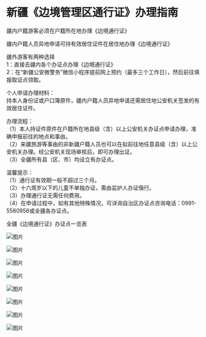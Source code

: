 # 新疆《边境管理区通行证》办理指南  
  
疆内户籍游客必须在户籍所在地办理《边境通行证》  
  
疆内户籍人员异地申请可持有效居住证件在居住地办理《边境通行证》  
  
疆外游客有两种选择  
1：直接去疆内各个办证点办理《边境通行证》  
2：在“新疆公安微警务”微信小程序提前网上预约（最多三个工作日），然后前往填报取证点领取。

个人申请办理材料：  
持本人身份证或户口簿原件，疆内户籍人员异地申请还需居住地公安机关签发的有效居住证件。  
  
办理流程：  
（1）本人持证件原件在户籍所在地县级（含）以上公安机关办证点申请办理，准确申报前往的地点和事由。  
（2）来疆旅游等事由的非新疆户籍人员也可以在拟前往地任意县级（含）以上公安机关办理。经公安机关现场审核后，即可办理出证。  
（3）全疆所有县（区、市）均设立有办证点。  
  
温馨提示：  
（1）通行证有效期一般不超过三个月。  
（2）十六周岁以下的儿童不单独办证，需由监护人办证偕行。  
（3）办理通行证无需任何费用。  
（4）在申请过程中，如有其他特殊情况，可详询自治区办证点咨询电话：0991-5580956或全疆各办证点。  
  
全疆《边境通行证》办证点一览表  
  
![图片](https://raw.gitmirror.com/szqq0512/Pic/main/img/202201212020149.jpeg)  
  
![图片](https://raw.gitmirror.com/szqq0512/Pic/main/img/202201212020148.jpeg)  
  
![图片](https://raw.gitmirror.com/szqq0512/Pic/main/img/202201212020147.jpeg)  
  
![图片](https://raw.gitmirror.com/szqq0512/Pic/main/img/202201212020157.jpeg)  
  
![图片](https://raw.gitmirror.com/szqq0512/Pic/main/img/202201212020156.jpeg)  
  
![图片](https://raw.gitmirror.com/szqq0512/Pic/main/img/202201212020155.jpeg)  
  
![图片](https://raw.gitmirror.com/szqq0512/Pic/main/img/202201212020154.jpeg)  
  
![图片](https://raw.gitmirror.com/szqq0512/Pic/main/img/202201212020153.jpeg)  